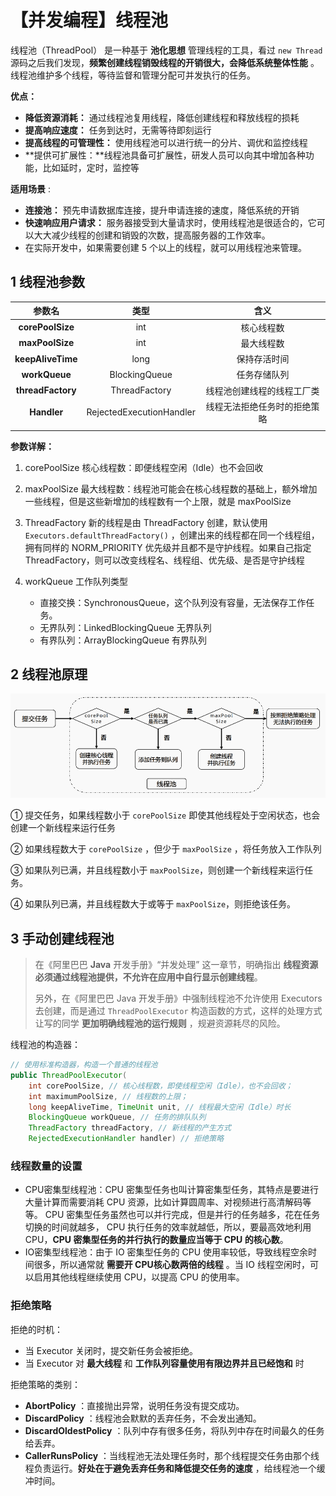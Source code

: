 # 【并发编程】线程池

线程池（ThreadPool） 是一种基于 **池化思想** 管理线程的工具，看过 `new Thread` 源码之后我们发现，**频繁创建线程销毁线程的开销很大，会降低系统整体性能** 。线程池维护多个线程，等待监督和管理分配可并发执行的任务。

**优点：**

- **降低资源消耗：** 通过线程池复用线程，降低创建线程和释放线程的损耗
- **提高响应速度：** 任务到达时，无需等待即刻运行
- **提高线程的可管理性：** 使用线程池可以进行统一的分片、调优和监控线程
- **提供可扩展性：**线程池具备可扩展性，研发人员可以向其中增加各种功能，比如延时，定时，监控等

**适用场景** :

- **连接池：** 预先申请数据库连接，提升申请连接的速度，降低系统的开销
- **快速响应用户请求：** 服务器接受到大量请求时，使用线程池是很适合的，它可以大大减少线程的创建和销毁的次数，提高服务器的工作效率。
- 在实际开发中，如果需要创建 5 个以上的线程，就可以用线程池来管理。

## 1 线程池参数

|      参数名       |           类型           |             含义             |
| :---------------: | :----------------------: | :--------------------------: |
| **corePoolSize**  |           int            |          核心线程数          |
|  **maxPoolSize**  |           int            |          最大线程数          |
| **keepAliveTime** |           long           |         保持存活时间         |
|   **workQueue**   |      BlockingQueue       |         任务存储队列         |
| **threadFactory** |      ThreadFactory       |  线程池创建线程的线程工厂类  |
|    **Handler**    | RejectedExecutionHandler | 线程无法拒绝任务时的拒绝策略 |
|                   |                          |                              |

**参数详解：**

1. corePoolSize 核心线程数：即便线程空闲（Idle）也不会回收

2. maxPoolSize 最大线程数：线程池可能会在核心线程数的基础上，额外增加一些线程，但是这些新增加的线程数有一个上限，就是 maxPoolSize

3. ThreadFactory 新的线程是由 ThreadFactory 创建，默认使用 `Executors.defaultThreadFactory()` ，创建出来的线程都在同一个线程组，拥有同样的 NORM_PRIORITY 优先级并且都不是守护线程。如果自己指定ThreadFactory，则可以改变线程名、线程组、优先级、是否是守护线程

4. workQueue 工作队列类型
   - 直接交换：SynchronousQueue，这个队列没有容量，无法保存工作任务。
   - 无界队列：LinkedBlockingQueue 无界队列
   - 有界队列：ArrayBlockingQueue 有界队列

## 2 线程池原理

![image-20230607145831669](./【并发编程】线程池.assets/image-20230607145831669.png)

①  提交任务，如果线程数小于 `corePoolSize` 即使其他线程处于空闲状态，也会创建一个新线程来运行任务

②  如果线程数大于 `corePoolSize` ，但少于 `maxPoolSize` ，将任务放入工作队列

③  如果队列已满，并且线程数小于 `maxPoolSize`，则创建一个新线程来运行任务。

④  如果队列已满，并且线程数大于或等于 `maxPoolSize`，则拒绝该任务。

## 3 手动创建线程池

> 在《阿里巴巴 **Java** 开发手册》“并发处理” 这一章节，明确指出 **线程资源必须通过线程池提供，不允许在应用中自行显示创建线程**。
>
> 另外，在《阿里巴巴 Java 开发手册》中强制线程池不允许使用 Executors 去创建，而是通过 `ThreadPoolExecutor` 构造函数的方式，这样的处理方式让写的同学 **更加明确线程池的运行规则** ，规避资源耗尽的风险。

线程池的构造器：

```java
// 使用标准构造器，构造一个普通的线程池 
public ThreadPoolExecutor( 
  	int corePoolSize, // 核心线程数，即使线程空闲（Idle），也不会回收； 
  	int maximumPoolSize, // 线程数的上限； 
  	long keepAliveTime, TimeUnit unit, // 线程最大空闲（Idle）时长 
  	BlockingQueue workQueue, // 任务的排队队列 
  	ThreadFactory threadFactory, // 新线程的产生方式 
  	RejectedExecutionHandler handler) // 拒绝策略
```

### 线程数量的设置

- CPU密集型线程池：CPU 密集型任务也叫计算密集型任务，其特点是要进行大量计算而需要消耗 CPU 资源，比如计算圆周率、对视频进行高清解码等等。 CPU 密集型任务虽然也可以并行完成，但是并行的任务越多，花在任务切换的时间就越多， CPU 执行任务的效率就越低，所以，要最高效地利用 CPU，**CPU 密集型任务的并行执行的数量应当等于 CPU 的核心数**。
- IO密集型线程池：由于 IO 密集型任务的 CPU 使用率较低，导致线程空余时间很多，所以通常就 **需要开 CPU核心数两倍的线程** 。当 IO 线程空闲时，可以启用其他线程继续使用 CPU，以提高 CPU 的使用率。

### 拒绝策略

拒绝的时机：

- 当 Executor 关闭时，提交新任务会被拒绝。
- 当 Executor 对 **最大线程** 和 **工作队列容量使用有限边界并且已经饱和** 时

拒绝策略的类别：

- **AbortPolicy** ：直接抛出异常，说明任务没有提交成功。
- **DiscardPolicy** ：线程池会默默的丢弃任务，不会发出通知。
- **DiscardOldestPolicy** ：队列中存有很多任务，将队列中存在时间最久的任务给丢弃。
- **CallerRunsPolicy** ：当线程池无法处理任务时，那个线程提交任务由那个线程负责运行。**好处在于避免丢弃任务和降低提交任务的速度** ，给线程池一个缓冲时间。
